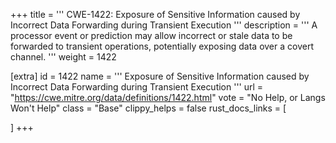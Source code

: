 +++
title = '''
CWE-1422: Exposure of Sensitive Information caused by Incorrect Data Forwarding during Transient Execution
'''
description	= '''
A processor event or prediction may allow incorrect or stale data to be forwarded to transient operations, potentially exposing data over a covert channel.
'''
weight = 1422

[extra]
id = 1422
name = '''
Exposure of Sensitive Information caused by Incorrect Data Forwarding during Transient Execution
'''
url = "https://cwe.mitre.org/data/definitions/1422.html"
vote = "No Help, or Langs Won't Help"
class = "Base"
clippy_helps = false
rust_docs_links = [
	
]
+++
